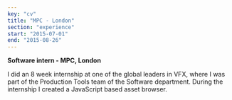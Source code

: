 ```yaml
---
key: "cv"
title: "MPC - London"
section: "experience"
start: "2015-07-01"
end: "2015-08-26"
---
```

**Software intern - MPC, London**

I did an 8 week internship at one of the global leaders in VFX, where I was part of the Production Tools team of the Software department. During the internship I created a JavaScript based asset browser.